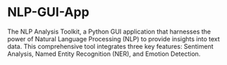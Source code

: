 # NLP-GUI-App
The NLP Analysis Toolkit, a Python GUI application that harnesses the power of Natural Language Processing (NLP) to provide insights into text data. This comprehensive tool integrates three key features: Sentiment Analysis, Named Entity Recognition (NER), and Emotion Detection.
